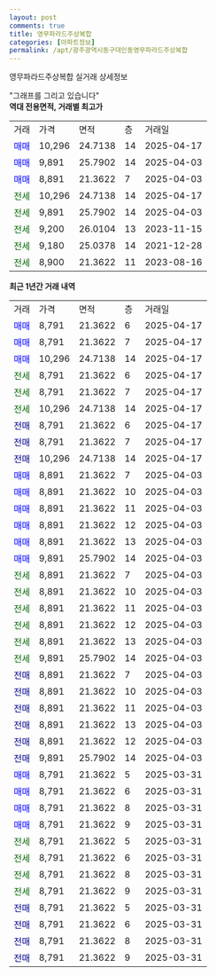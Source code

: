 ```yaml
---
layout: post
comments: true
title: 영무파라드주상복합
categories: [아파트정보]
permalink: /apt/광주광역시동구대인동영무파라드주상복합
---
```


영무파라드주상복합 실거래 상세정보

<script type="text/javascript">
  google.charts.load('current', {'packages':['line', 'corechart']});
  google.charts.setOnLoadCallback(drawChart);

  function drawChart() {
    var data = new google.visualization.DataTable();
    data.addColumn('date', '거래일');
    data.addColumn('number', "매매");
    data.addColumn('number', "전세");
    data.addColumn('number', "전매");

    data.addRows([[new Date(Date.parse("2025-04-17")), 8791, null, null], [new Date(Date.parse("2025-04-17")), 8791, null, null], [new Date(Date.parse("2025-04-17")), 10296, null, null], [new Date(Date.parse("2025-04-17")), null, 8791, null], [new Date(Date.parse("2025-04-17")), null, 8791, null], [new Date(Date.parse("2025-04-17")), null, 10296, null], [new Date(Date.parse("2025-04-17")), null, null, 8791], [new Date(Date.parse("2025-04-17")), null, null, 8791], [new Date(Date.parse("2025-04-17")), null, null, 10296], [new Date(Date.parse("2025-04-03")), 8891, null, null], [new Date(Date.parse("2025-04-03")), 8891, null, null], [new Date(Date.parse("2025-04-03")), 8891, null, null], [new Date(Date.parse("2025-04-03")), 8891, null, null], [new Date(Date.parse("2025-04-03")), 8891, null, null], [new Date(Date.parse("2025-04-03")), 9891, null, null], [new Date(Date.parse("2025-04-03")), null, 8891, null], [new Date(Date.parse("2025-04-03")), null, 8891, null], [new Date(Date.parse("2025-04-03")), null, 8891, null], [new Date(Date.parse("2025-04-03")), null, 8891, null], [new Date(Date.parse("2025-04-03")), null, 8891, null], [new Date(Date.parse("2025-04-03")), null, 9891, null], [new Date(Date.parse("2025-04-03")), null, null, 8891], [new Date(Date.parse("2025-04-03")), null, null, 8891], [new Date(Date.parse("2025-04-03")), null, null, 8891], [new Date(Date.parse("2025-04-03")), null, null, 8891], [new Date(Date.parse("2025-04-03")), null, null, 8891], [new Date(Date.parse("2025-04-03")), null, null, 9891], [new Date(Date.parse("2025-03-31")), 8791, null, null], [new Date(Date.parse("2025-03-31")), 8791, null, null], [new Date(Date.parse("2025-03-31")), 8791, null, null], [new Date(Date.parse("2025-03-31")), 8791, null, null], [new Date(Date.parse("2025-03-31")), null, 8791, null], [new Date(Date.parse("2025-03-31")), null, 8791, null], [new Date(Date.parse("2025-03-31")), null, 8791, null], [new Date(Date.parse("2025-03-31")), null, 8791, null], [new Date(Date.parse("2025-03-31")), null, null, 8791], [new Date(Date.parse("2025-03-31")), null, null, 8791], [new Date(Date.parse("2025-03-31")), null, null, 8791], [new Date(Date.parse("2025-03-31")), null, null, 8791]]);

    var options = {
      hAxis: {
        format: 'yyyy/MM/dd'
      },    
      lineWidth: 0,
      pointsVisible: true,    
      title: '최근 1년간 유형별 실거래가 분포',
      legend: { position: 'bottom' }
    };

    var formatter = new google.visualization.NumberFormat({pattern:'###,###'} );
    formatter.format(data, 1);
    formatter.format(data, 2);
    
    setTimeout(function() {
        var chart = new google.visualization.LineChart(document.getElementById('columnchart_material'));
        chart.draw(data, (options));
        document.getElementById('loading').style.display = 'none';
    }, 200);
  }
</script>


<div id="loading" style="z-index:20; display: block; margin-left: 0px">"그래프를 그리고 있습니다"</div>
<div id="columnchart_material" style="width: 95%; margin-left: 0px; display: block"></div>
<!-- contents start -->
<b>역대 전용면적, 거래별 최고가</b>
<table class="sortable">
    <tr>
      <td>거래</td>
      <td>가격</td>
      <td>면적</td>
      <td>층</td>
      <td>거래일</td>
    </tr>
        <tr>
          <td><a style="color: blue">매매</a></td>
          <td>10,296</td>
          <td>24.7138</td>
          <td>14</td>
          <td>2025-04-17</td>
        </tr>            <tr>
          <td><a style="color: blue">매매</a></td>
          <td>9,891</td>
          <td>25.7902</td>
          <td>14</td>
          <td>2025-04-03</td>
        </tr>            <tr>
          <td><a style="color: blue">매매</a></td>
          <td>8,891</td>
          <td>21.3622</td>
          <td>7</td>
          <td>2025-04-03</td>
        </tr>        
        <tr>
              <td><a style="color: darkgreen">전세</a></td>
              <td>10,296</td>
              <td>24.7138</td>
              <td>14</td>
              <td>2025-04-17</td>
            </tr>            <tr>
              <td><a style="color: darkgreen">전세</a></td>
              <td>9,891</td>
              <td>25.7902</td>
              <td>14</td>
              <td>2025-04-03</td>
            </tr>            <tr>
              <td><a style="color: darkgreen">전세</a></td>
              <td>9,200</td>
              <td>26.0104</td>
              <td>13</td>
              <td>2023-11-15</td>
            </tr>            <tr>
              <td><a style="color: darkgreen">전세</a></td>
              <td>9,180</td>
              <td>25.0378</td>
              <td>14</td>
              <td>2021-12-28</td>
            </tr>            <tr>
              <td><a style="color: darkgreen">전세</a></td>
              <td>8,900</td>
              <td>21.3622</td>
              <td>11</td>
              <td>2023-08-16</td>
            </tr>        
    
</table>

<b>최근 1년간 거래 내역</b>

<table class="sortable">
    <tr>
      <td>거래</td>
      <td>가격</td>
      <td>면적</td>
      <td>층</td>
      <td>거래일</td>
    </tr>
    <tr>
      <td><a style="color: blue">매매</a></td>
      <td>8,791</td>
      <td>21.3622</td>
      <td>6</td>
      <td>2025-04-17</td>
    </tr>          <tr>
      <td><a style="color: blue">매매</a></td>
      <td>8,791</td>
      <td>21.3622</td>
      <td>7</td>
      <td>2025-04-17</td>
    </tr>          <tr>
      <td><a style="color: blue">매매</a></td>
      <td>10,296</td>
      <td>24.7138</td>
      <td>14</td>
      <td>2025-04-17</td>
    </tr>          <tr>
      <td><a style="color: darkgreen">전세</a></td>
      <td>8,791</td>
      <td>21.3622</td>
      <td>6</td>
      <td>2025-04-17</td>
    </tr>          <tr>
      <td><a style="color: darkgreen">전세</a></td>
      <td>8,791</td>
      <td>21.3622</td>
      <td>7</td>
      <td>2025-04-17</td>
    </tr>          <tr>
      <td><a style="color: darkgreen">전세</a></td>
      <td>10,296</td>
      <td>24.7138</td>
      <td>14</td>
      <td>2025-04-17</td>
    </tr>          <tr>
      <td><a style="color: darkblue">전매</a></td>
      <td>8,791</td>
      <td>21.3622</td>
      <td>6</td>
      <td>2025-04-17</td>
    </tr>          <tr>
      <td><a style="color: darkblue">전매</a></td>
      <td>8,791</td>
      <td>21.3622</td>
      <td>7</td>
      <td>2025-04-17</td>
    </tr>          <tr>
      <td><a style="color: darkblue">전매</a></td>
      <td>10,296</td>
      <td>24.7138</td>
      <td>14</td>
      <td>2025-04-17</td>
    </tr>          <tr>
      <td><a style="color: blue">매매</a></td>
      <td>8,891</td>
      <td>21.3622</td>
      <td>7</td>
      <td>2025-04-03</td>
    </tr>          <tr>
      <td><a style="color: blue">매매</a></td>
      <td>8,891</td>
      <td>21.3622</td>
      <td>10</td>
      <td>2025-04-03</td>
    </tr>          <tr>
      <td><a style="color: blue">매매</a></td>
      <td>8,891</td>
      <td>21.3622</td>
      <td>11</td>
      <td>2025-04-03</td>
    </tr>          <tr>
      <td><a style="color: blue">매매</a></td>
      <td>8,891</td>
      <td>21.3622</td>
      <td>12</td>
      <td>2025-04-03</td>
    </tr>          <tr>
      <td><a style="color: blue">매매</a></td>
      <td>8,891</td>
      <td>21.3622</td>
      <td>13</td>
      <td>2025-04-03</td>
    </tr>          <tr>
      <td><a style="color: blue">매매</a></td>
      <td>9,891</td>
      <td>25.7902</td>
      <td>14</td>
      <td>2025-04-03</td>
    </tr>          <tr>
      <td><a style="color: darkgreen">전세</a></td>
      <td>8,891</td>
      <td>21.3622</td>
      <td>7</td>
      <td>2025-04-03</td>
    </tr>          <tr>
      <td><a style="color: darkgreen">전세</a></td>
      <td>8,891</td>
      <td>21.3622</td>
      <td>10</td>
      <td>2025-04-03</td>
    </tr>          <tr>
      <td><a style="color: darkgreen">전세</a></td>
      <td>8,891</td>
      <td>21.3622</td>
      <td>11</td>
      <td>2025-04-03</td>
    </tr>          <tr>
      <td><a style="color: darkgreen">전세</a></td>
      <td>8,891</td>
      <td>21.3622</td>
      <td>12</td>
      <td>2025-04-03</td>
    </tr>          <tr>
      <td><a style="color: darkgreen">전세</a></td>
      <td>8,891</td>
      <td>21.3622</td>
      <td>13</td>
      <td>2025-04-03</td>
    </tr>          <tr>
      <td><a style="color: darkgreen">전세</a></td>
      <td>9,891</td>
      <td>25.7902</td>
      <td>14</td>
      <td>2025-04-03</td>
    </tr>          <tr>
      <td><a style="color: darkblue">전매</a></td>
      <td>8,891</td>
      <td>21.3622</td>
      <td>7</td>
      <td>2025-04-03</td>
    </tr>          <tr>
      <td><a style="color: darkblue">전매</a></td>
      <td>8,891</td>
      <td>21.3622</td>
      <td>10</td>
      <td>2025-04-03</td>
    </tr>          <tr>
      <td><a style="color: darkblue">전매</a></td>
      <td>8,891</td>
      <td>21.3622</td>
      <td>11</td>
      <td>2025-04-03</td>
    </tr>          <tr>
      <td><a style="color: darkblue">전매</a></td>
      <td>8,891</td>
      <td>21.3622</td>
      <td>13</td>
      <td>2025-04-03</td>
    </tr>          <tr>
      <td><a style="color: darkblue">전매</a></td>
      <td>8,891</td>
      <td>21.3622</td>
      <td>12</td>
      <td>2025-04-03</td>
    </tr>          <tr>
      <td><a style="color: darkblue">전매</a></td>
      <td>9,891</td>
      <td>25.7902</td>
      <td>14</td>
      <td>2025-04-03</td>
    </tr>          <tr>
      <td><a style="color: blue">매매</a></td>
      <td>8,791</td>
      <td>21.3622</td>
      <td>5</td>
      <td>2025-03-31</td>
    </tr>          <tr>
      <td><a style="color: blue">매매</a></td>
      <td>8,791</td>
      <td>21.3622</td>
      <td>6</td>
      <td>2025-03-31</td>
    </tr>          <tr>
      <td><a style="color: blue">매매</a></td>
      <td>8,791</td>
      <td>21.3622</td>
      <td>8</td>
      <td>2025-03-31</td>
    </tr>          <tr>
      <td><a style="color: blue">매매</a></td>
      <td>8,791</td>
      <td>21.3622</td>
      <td>9</td>
      <td>2025-03-31</td>
    </tr>          <tr>
      <td><a style="color: darkgreen">전세</a></td>
      <td>8,791</td>
      <td>21.3622</td>
      <td>5</td>
      <td>2025-03-31</td>
    </tr>          <tr>
      <td><a style="color: darkgreen">전세</a></td>
      <td>8,791</td>
      <td>21.3622</td>
      <td>6</td>
      <td>2025-03-31</td>
    </tr>          <tr>
      <td><a style="color: darkgreen">전세</a></td>
      <td>8,791</td>
      <td>21.3622</td>
      <td>8</td>
      <td>2025-03-31</td>
    </tr>          <tr>
      <td><a style="color: darkgreen">전세</a></td>
      <td>8,791</td>
      <td>21.3622</td>
      <td>9</td>
      <td>2025-03-31</td>
    </tr>          <tr>
      <td><a style="color: darkblue">전매</a></td>
      <td>8,791</td>
      <td>21.3622</td>
      <td>5</td>
      <td>2025-03-31</td>
    </tr>          <tr>
      <td><a style="color: darkblue">전매</a></td>
      <td>8,791</td>
      <td>21.3622</td>
      <td>6</td>
      <td>2025-03-31</td>
    </tr>          <tr>
      <td><a style="color: darkblue">전매</a></td>
      <td>8,791</td>
      <td>21.3622</td>
      <td>8</td>
      <td>2025-03-31</td>
    </tr>          <tr>
      <td><a style="color: darkblue">전매</a></td>
      <td>8,791</td>
      <td>21.3622</td>
      <td>9</td>
      <td>2025-03-31</td>
    </tr>      </table>
<!-- contents end -->    

